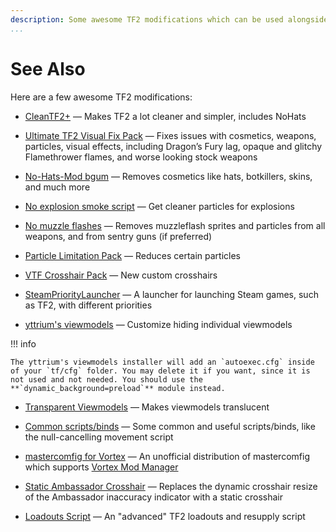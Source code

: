 ```yaml
---
description: Some awesome TF2 modifications which can be used alongside mastercomfig.
...
```


# See Also

Here are a few awesome TF2 modifications:

* [CleanTF2+](https://github.com/JarateKing/CleanTF2plus)
  — Makes TF2 a lot cleaner and simpler, includes NoHats

* [Ultimate TF2 Visual Fix Pack](https://github.com/agrastiOs/Ultimate-TF2-Visual-Fix-Pack/releases)
  — Fixes issues with cosmetics, weapons, particles, visual effects, including Dragon’s Fury lag, opaque and glitchy Flamethrower flames, and worse looking stock weapons

* [No-Hats-Mod bgum](https://github.com/Fedora31/no-hats-bgum)
  — Removes cosmetics like hats, botkillers, skins, and much more

* [No explosion smoke script](https://www.teamfortress.tv/25647/no-explosion-smoke-script)
  — Get cleaner particles for explosions

* [No muzzle flashes](https://github.com/ghost-420/no-muzzleflashes)
  — Removes muzzleflash sprites and particles from all weapons, and from sentry guns (if preferred)

* [Particle Limitation Pack](https://www.teamfortress.tv/22586/particle-limitation-pack)
  — Reduces certain particles

* [VTF Crosshair Pack](https://www.teamfortress.tv/35367/vtf-crosshair-pack)
  — New custom crosshairs

* [SteamPriorityLauncher](https://github.com/Leo40Git/SteamPriorityLauncher)
  — A launcher for launching Steam games, such as TF2, with different priorities

* [yttrium's viewmodels](https://github.com/Yttrium-tYcLief/CompVMInstaller/releases)
  — Customize hiding individual viewmodels
  
!!! info

    The yttrium's viewmodels installer will add an `autoexec.cfg` inside of your `tf/cfg` folder. You may delete it if you want, since it is not used and not needed. You should use the **`dynamic_background=preload`** module instead.

* [Transparent Viewmodels](https://www.teamfortress.tv/21928/transparent-viewmodels-in-any-hud)
  — Makes viewmodels translucent

* [Common scripts/binds](https://www.reddit.com/r/tf2scripthelp/wiki/commonscripts)
  — Some common and useful scripts/binds, like the null-cancelling movement script

* [mastercomfig for Vortex](https://github.com/AtomicTEM/Mastercomfig-All-in-one-for-Vortex-Mod-Manager)
  — An unofficial distribution of mastercomfig which supports [Vortex Mod Manager](https://www.nexusmods.com/about/vortex/)

* [Static Ambassador Crosshair](https://github.com/juniorsgithub/tf2-static-ambassador-crosshair)
  — Replaces the dynamic crosshair resize of the Ambassador inaccuracy indicator with a static crosshair

* [Loadouts Script](https://github.com/juniorsgithub/tf2-loadouts-script)
  — An "advanced" TF2 loadouts and resupply script
